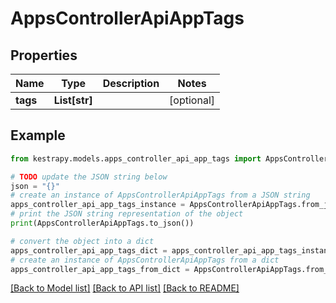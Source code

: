 # AppsControllerApiAppTags


## Properties

Name | Type | Description | Notes
------------ | ------------- | ------------- | -------------
**tags** | **List[str]** |  | [optional] 

## Example

```python
from kestrapy.models.apps_controller_api_app_tags import AppsControllerApiAppTags

# TODO update the JSON string below
json = "{}"
# create an instance of AppsControllerApiAppTags from a JSON string
apps_controller_api_app_tags_instance = AppsControllerApiAppTags.from_json(json)
# print the JSON string representation of the object
print(AppsControllerApiAppTags.to_json())

# convert the object into a dict
apps_controller_api_app_tags_dict = apps_controller_api_app_tags_instance.to_dict()
# create an instance of AppsControllerApiAppTags from a dict
apps_controller_api_app_tags_from_dict = AppsControllerApiAppTags.from_dict(apps_controller_api_app_tags_dict)
```
[[Back to Model list]](../README.md#documentation-for-models) [[Back to API list]](../README.md#documentation-for-api-endpoints) [[Back to README]](../README.md)


